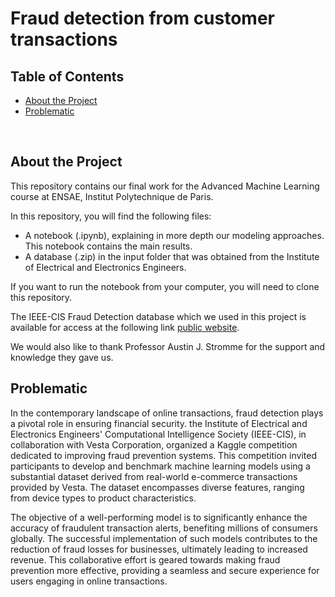 # Fraud detection from customer transactions

## Table of Contents

* [About the Project](#about_the_project)
* [Problematic](#prob)
<br>

## About the Project
This repository contains our final work for the Advanced Machine Learning course at ENSAE, Institut Polytechnique de Paris.

In this repository, you will find the following files:
* A notebook (.ipynb), explaining in more depth our modeling approaches. This notebook contains the main results.
* A database (.zip) in the input folder that was obtained from the Institute of Electrical and Electronics Engineers.

If you want to run the notebook from your computer, you will need to clone this repository.

The IEEE-CIS Fraud Detection database which we used in this project is available for access at the following link [public website]([https://www.mavenanalytics.io/data-playground](https://www.kaggle.com/competitions/ieee-fraud-detection/discussion/100662)). 

We would also like to thank Professor Austin J. Stromme for the support and knowledge they gave us.

## Problematic
In the contemporary landscape of online transactions, fraud detection plays a pivotal role in ensuring financial security. the Institute of Electrical and Electronics Engineers' Computational Intelligence Society (IEEE-CIS), in collaboration with Vesta Corporation, organized a Kaggle competition dedicated to improving fraud prevention systems. This competition invited participants to develop and benchmark machine learning models using a substantial dataset derived from real-world e-commerce transactions provided by Vesta. The dataset encompasses diverse features, ranging from device types to product characteristics.

The objective of a well-performing model is to significantly enhance the accuracy of fraudulent transaction alerts, benefiting millions of consumers globally. The successful implementation of such models contributes to the reduction of fraud losses for businesses, ultimately leading to increased revenue. This collaborative effort is geared towards making fraud prevention more effective, providing a seamless and secure experience for users engaging in online transactions.
<br>

